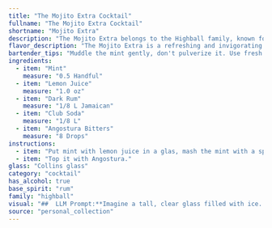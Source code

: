 ```yaml
---
title: "The Mojito Extra Cocktail"
fullname: "The Mojito Extra Cocktail"
shortname: "Mojito Extra"
description: "The Mojito Extra belongs to the Highball family, known for their tall, refreshing nature.  It's a riff on the classic Cuban Mojito, featuring the same core ingredients - mint, lime, rum, and soda - but with the addition of Angostura Bitters for a complex, aromatic twist. "
flavor_description: "The Mojito Extra is a refreshing and invigorating cocktail. Its taste profile features a vibrant mint and citrus burst, balanced by the smooth sweetness of dark rum. The addition of Angostura bitters adds a subtle complexity with notes of spice and herbs, while the club soda provides a crisp and effervescent finish.  "
bartender_tips: "Muddle the mint gently, don't pulverize it. Use fresh lime juice, not bottled. A good quality dark rum is essential.  Add the club soda just before serving to keep the fizz.  A dash of bitters balances the sweetness and adds complexity.  Garnish with a mint sprig and a lime wheel. "
ingredients:
  - item: "Mint"
    measure: "0.5 Handful"
  - item: "Lemon Juice"
    measure: "1.0 oz"
  - item: "Dark Rum"
    measure: "1/8 L Jamaican"
  - item: "Club Soda"
    measure: "1/8 L"
  - item: "Angostura Bitters"
    measure: "8 Drops"
instructions:
  - item: "Put mint with lemon juice in a glas, mash the mint with a spoon, ice, rum & fill up with club soda."
  - item: "Top it with Angostura."
glass: "Collins glass"
category: "cocktail"
has_alcohol: true
base_spirit: "rum"
family: "highball"
visual: "##  LLM Prompt:**Imagine a tall, clear glass filled with ice. The glass is rimmed with sugar, and the ice is partially submerged in a vibrant, emerald green liquid. Tiny bubbles rise from the depths of the glass, creating a playful, swirling effect.  A sprig of fresh mint, with delicate leaves still clinging to the stem, rests on the edge of the glass, its aroma mingling with the sweet, citrusy scent of the drink.  A single, ruby-red dash of Angostura Bitters adorns the surface, creating a beautiful contrast against the green and white of the drink.  Describe this scene in vivid detail, highlighting the colors, textures, and aromas that contribute to the visual appeal of the Mojito Extra.** "
source: "personal_collection"
---
```


